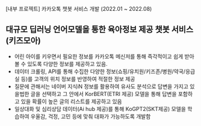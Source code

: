 [내부 프로젝트] 카카오톡 챗봇 서비스 개발 (2022.01 ~ 2022.08)

## 대규모 딥러닝 언어모델을 통한 육아정보 제공 챗봇 서비스 (키즈모아)
  - 어린 아이를 키우면서 필요한 정보를 카카오톡 메신저를 통해 즉각적이고 쉽게 받아볼 수 있도록 다양한 정보를 제공하고 있음.
  - 데이터 크롤링, API를 통해 수집한 다양한 정보(쇼핑/유치원/키즈존/병원/약국/응급실 등)를 고객의 위치 정보를 반영하여 적절한 정보 제공
  - 질문에 관해서는 네이버 지식iN 정보를 활용하여 유사도 분석으로 답변을 가지고 있을법한 글을 선택하고 그 안에서 KorBERT(ETRI 제공) 모델을 통해 답변을 포함하고 있을 확률이 높은 글의 리스트를 제공하고 있음
  - 일상대화 및 심리상담 데이터(Ai hub 제공)를 통해 KoGPT2(SKT제공) 모델을 학습하여 우울감, 걱정, 고민 등에 맞춰 대화가 가능하도록 개발함
